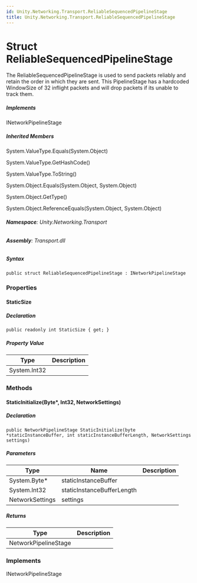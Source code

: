 ```yaml
---
id: Unity.Networking.Transport.ReliableSequencedPipelineStage
title: Unity.Networking.Transport.ReliableSequencedPipelineStage
---
```



# Struct ReliableSequencedPipelineStage


The ReliableSequencedPipelineStage is used to send packets reliably and
retain the order in which they are sent. This PipelineStage has a
hardcoded WindowSize of 32 inflight packets and will drop packets if its
unable to track them.






##### Implements



INetworkPipelineStage






##### Inherited Members



System.ValueType.Equals(System.Object)





System.ValueType.GetHashCode()





System.ValueType.ToString()





System.Object.Equals(System.Object, System.Object)





System.Object.GetType()





System.Object.ReferenceEquals(System.Object, System.Object)





###### **Namespace**: Unity.Networking.Transport

###### **Assembly**: Transport.dll

##### Syntax


``` lang-csharp
public struct ReliableSequencedPipelineStage : INetworkPipelineStage
```



### Properties

#### StaticSize







##### Declaration


``` lang-csharp
public readonly int StaticSize { get; }
```



##### Property Value

| Type         | Description |
|--------------|-------------|
| System.Int32 |             |

### Methods

#### StaticInitialize(Byte\*, Int32, NetworkSettings)







##### Declaration


``` lang-csharp
public NetworkPipelineStage StaticInitialize(byte *staticInstanceBuffer, int staticInstanceBufferLength, NetworkSettings settings)
```



##### Parameters

| Type            | Name                       | Description |
|-----------------|----------------------------|-------------|
| System.Byte\*   | staticInstanceBuffer       |             |
| System.Int32    | staticInstanceBufferLength |             |
| NetworkSettings | settings                   |             |

##### Returns

| Type                 | Description |
|----------------------|-------------|
| NetworkPipelineStage |             |

### Implements



INetworkPipelineStage






